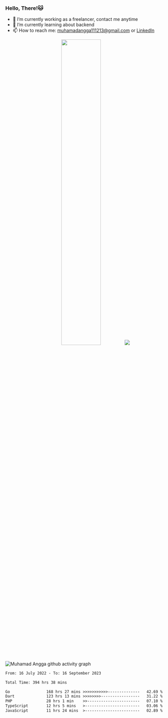 
### Hello, There!🐱

- 🔭 I’m currently working as a freelancer, contact me anytime
- 🌱 I’m currently learning about backend
- 📫 How to reach me: [muhamadangga111213@gmail.com](mailto:muhamadangga111213@gmail.com) or [LinkedIn](https://www.linkedin.com/in/muhamad-angga)

<p align="center">
    <img width="49.5%" src="https://github-readme-stats.vercel.app/api?username=muhangga&count_private=true&theme=ocean_dark&show_icons=true" />
    &nbsp;
    <img src="https://github-readme-stats.vercel.app/api/top-langs/?username=muhangga&langs_count=8&layout=compact&theme=ocean_dark&show_icons=true" />
</p>

![Muhamad Angga github activity graph](https://github-readme-activity-graph.cyclic.app/graph?username=muhangga&custom_title=Angga&color=708090&theme=github-dark)


<!--START_SECTION:waka-->

```txt
From: 16 July 2022 - To: 16 September 2023

Total Time: 394 hrs 38 mins

Go                168 hrs 27 mins >>>>>>>>>>>--------------   42.69 %
Dart              123 hrs 13 mins >>>>>>>>-----------------   31.22 %
PHP               28 hrs 1 min    >>-----------------------   07.10 %
TypeScript        12 hrs 5 mins   >------------------------   03.06 %
JavaScript        11 hrs 24 mins  >------------------------   02.89 %
```

<!--END_SECTION:waka-->
